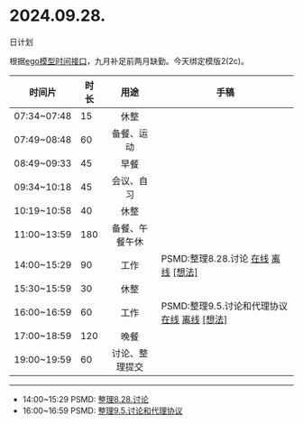 # 2024.09.28.
日计划

根据[ego模型时间接口](https://gitee.com/hyg/blog/blob/master/timeflow.md)，九月补足前两月缺勤。今天绑定模版2(2c)。

| 时间片 | 时长 | 用途 | 手稿 |
| --- | --- | :---: | --- |
| 07:34~07:48 | 15 | 休整 |  |
| 07:49~08:48 | 60 | 备餐、运动 |  |
| 08:49~09:33 | 45 | 早餐 |  |
| 09:34~10:18 | 45 | 会议、自习 |  |
| 10:19~10:58 | 40 | 休整 |  |
| 11:00~13:59 | 180 | 备餐、午餐午休 |  |
| 14:00~15:29 | 90 | 工作 | PSMD:整理8.28.讨论 [在线](http://simp.ly/p/lsBYG9) [离线](../../draft/2024/09/20240928140000.md) <a href="mailto:huangyg@mars22.com?subject=关于2024.09.28.[PSMD:整理8.28.讨论]任务&body=日期: 20240928%0D%0A序号: 6%0D%0A手稿:../../draft/2024/09/20240928140000.md%0D%0A---请勿修改邮件主题及以上内容 从下一行开始写您的想法---%0D%0A">[想法]</a> |
| 15:30~15:59 | 30 | 休整 |  |
| 16:00~16:59 | 60 | 工作 | PSMD:整理9.5.讨论和代理协议 [在线](http://simp.ly/p/MpcbHD) [离线](../../draft/2024/09/20240928160000.md) <a href="mailto:huangyg@mars22.com?subject=关于2024.09.28.[PSMD:整理9.5.讨论和代理协议]任务&body=日期: 20240928%0D%0A序号: 8%0D%0A手稿:../../draft/2024/09/20240928160000.md%0D%0A---请勿修改邮件主题及以上内容 从下一行开始写您的想法---%0D%0A">[想法]</a> |
| 17:00~18:59 | 120 | 晚餐 |  |
| 19:00~19:59 | 60 | 讨论、整理提交 |  |

---

- 14:00~15:29	PSMD: [整理8.28.讨论](../../draft/2024/09/20240928.01.md)
- 16:00~16:59	PSMD: [整理9.5.讨论和代理协议](../../draft/2024/09/20240928.02.md)
